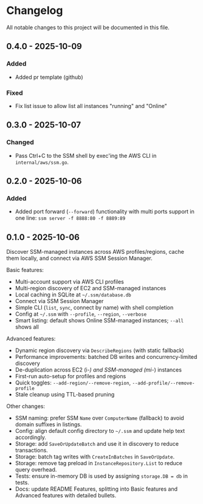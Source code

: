 # Changelog

All notable changes to this project will be documented in this file.

## 0.4.0 - 2025-10-09

### Added
- Added pr template (github)

### Fixed
- Fix list issue to allow list all instances "running" and "Online"


## 0.3.0 - 2025-10-07

### Changed
- Pass Ctrl+C to the SSM shell by exec'ing the AWS CLI in `internal/aws/ssm.go`.

## 0.2.0 - 2025-10-06

### Added
- Added port forward (`--forward`) functionality with multi ports support in one line: `ssm server -f 8888:80 -f 8889:89`


## 0.1.0 - 2025-10-06

Discover SSM-managed instances across AWS profiles/regions, cache them locally, and connect via AWS SSM Session Manager.

Basic features:
- Multi-account support via AWS CLI profiles
- Multi-region discovery of EC2 and SSM-managed instances
- Local caching in SQLite at `~/.ssm/database.db`
- Connect via SSM Session Manager
- Simple CLI (`list`, `sync`, connect by name) with shell completion
- Config at `~/.ssm` with `--profile`, `--region`, `--verbose`
- Smart listing: default shows Online SSM-managed instances; `--all` shows all

Advanced features:
- Dynamic region discovery via `DescribeRegions` (with static fallback)
- Performance improvements: batched DB writes and concurrency-limited discovery
- De-duplication across EC2 (i-*) and SSM-managed (mi-*) instances
- First-run auto-setup for profiles and regions
- Quick toggles: `--add-region/--remove-region`, `--add-profile/--remove-profile`
- Stale cleanup using TTL-based pruning

Other changes:
- SSM naming: prefer SSM `Name` over `ComputerName` (fallback) to avoid domain suffixes in listings.
- Config: align default config directory to `~/.ssm` and update help text accordingly.
- Storage: add `SaveOrUpdateBatch` and use it in discovery to reduce transactions.
- Storage: batch tag writes with `CreateInBatches` in `SaveOrUpdate`.
- Storage: remove tag preload in `InstanceRepository.List` to reduce query overhead.
- Tests: ensure in-memory DB is used by assigning `storage.DB = db` in tests.
- Docs: update README Features, splitting into Basic features and Advanced features with detailed bullets.
